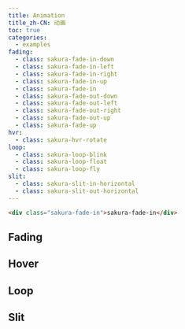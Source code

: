 ```yaml
---
title: Animation
title_zh-CN: 动画
toc: true
categories:
  - examples
fading:
  - class: sakura-fade-in-down
  - class: sakura-fade-in-left
  - class: sakura-fade-in-right
  - class: sakura-fade-in-up
  - class: sakura-fade-in
  - class: sakura-fade-out-down
  - class: sakura-fade-out-left
  - class: sakura-fade-out-right
  - class: sakura-fade-out-up
  - class: sakura-fade-up
hvr:
  - class: sakura-hvr-rotate
loop:
  - class: sakura-loop-blink
  - class: sakura-loop-float
  - class: sakura-loop-fly
slit:
  - class: sakura-slit-in-horizontal
  - class: sakura-slit-out-horizontal
---
```


```html
<div class="sakura-fade-in">sakura-fade-in</div>
```

## Fading

<SakuraAnimatePG type="fading" />

## Hover

<SakuraAnimatePG type="hvr" />

## Loop

<SakuraAnimatePG type="loop" />

## Slit

<SakuraAnimatePG type="slit" />
